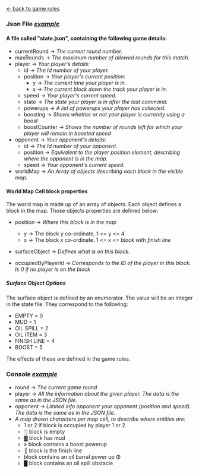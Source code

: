 
[← back to game rules](game-rules.md "The readme file that explain the game rules")

### Json File [*example*](./example-assets/state.json "An example of the JSON state file")

#### A file called "state.json", containing the following game details:
* currentRound → *The current round number.*
* maxRounds → *The maximum number of allowed rounds for this match.*
* player → *Your player's details:*
  * id → *The Id number of your player.*
  * position → *Your player's current position:*
    * y → *The current lane your player is in.*
    * x → *The current block down the track your player is in.*
  * speed → *Your player's current speed.*
  * state → *The state your player is in after the last command.*
  * powerups → *A list of powerups your player has collected.*
  * boosting → *Shows whether or not your player is currently using a boost*
  * boostCounter → *Shows the number of rounds left for which your player will remain in boosted speed*
* opponent → *Your opponent's details:*
  * id → *The Id number of your opponent.*
  * position → *Equivalent to the player position element, describing where the opponent is in the map.*
  * speed → *Your opponent's current speed.*
* worldMap → *An Array of objects describing each block in the visible map.*

#### World Map Cell block properties

The world map is made up of an array of objects. Each object defines a block in the map. Those objects properties are defined below:

* position → *Where this block is in the map*
    * y → The block y co-ordinate, 1 <= y <= 4
    * x → The block x co-ordinate. 1 <= x <= *block with finish line*

* surfaceObject → *Defines what is on this block.*
* occupiedByPlayerId → *Corresponds to the ID of the player in this block. Is 0 if no player is on the block*

##### Surface Object Options
The surface object is defined by an enumerator. The value will be an integer in the state file. They correspond to the following:

*  EMPTY = 0
*  MUD = 1
*  OIL SPILL = 2
*  OIL ITEM = 3
*  FINISH LINE = 4
*  BOOST = 5

The effects of these are defined in the game rules.

### Console [*example*](assets/example-state/console.txt "An example of the console file")

* round → *The current game round*
* player → *All the information about the given player. The data is the same as in the JSON file.*
* opponent → *Limited info opponent your opponent (position and speed). The data is the same as in the JSON file.*
* *A map drawn characters per map cell, to describe where entities are*:
    * 1 or 2 if block is occupied by player 1 or 2
    * ░ block is empty
    * ▓ block has mud
    * » block contains a boost powerup
    * ║ block is the finish line
    *  block contains an oil barral power up Φ
    * █ block contains an oil spill obstacle